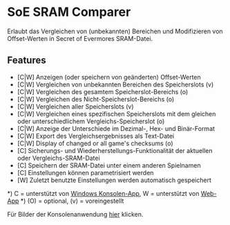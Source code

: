 ﻿# SoE SRAM Comparer
Erlaubt das Vergleichen von (unbekannten) Bereichen und Modifizieren von Offset-Werten in Secret of Evermores SRAM-Datei.

## Features
* [C|W] Anzeigen (oder speichern von geänderten) Offset-Werten
* [C|W] Vergleichen von unbekannten Bereichen des Speicherslots (v) 
* [C|W] Vergleichen des gesamtem Speicherslot-Bereichs (o)
* [C|W] Vergleichen des Nicht-Speicherslot-Bereichs (o)
* [C|W] Vergleichen aller Speicherslots (v) 
* [C|W] Vergleichen eines spezifischen Speicherslots mit dem gleichen oder unterschiedlichem Vergleichs-Speicherslot (o)
* [C|W] Anzeige der Unterschiede im Dezimal-, Hex- und Binär-Format
* [C|W] Export des Vergleichsergebnisses als Text-Datei
* [C|W] Display of changed or all game's checksums (o)
* [C] Sicherungs- und Wiederherstellungs-Funktionalität der aktuellen oder Vergleichs-SRAM-Datei
* [C] Speichern der SRAM-Datei unter einem anderen Spielnamen
* [C] Einstellungen können parametrisiert werden
* [W] Zuletzt benutzte Einstellungen werden automatisch gespeichert

*) C = unterstützt von <a href=downloads>Windows Konsolen-App</a>, W = unterstützt von <a href=compare>Web-App</a>
*) (O) = optional, (v) = voreingestellt

Für Bilder der Konsolenanwendung <a href=imagery>hier</a> klicken.
